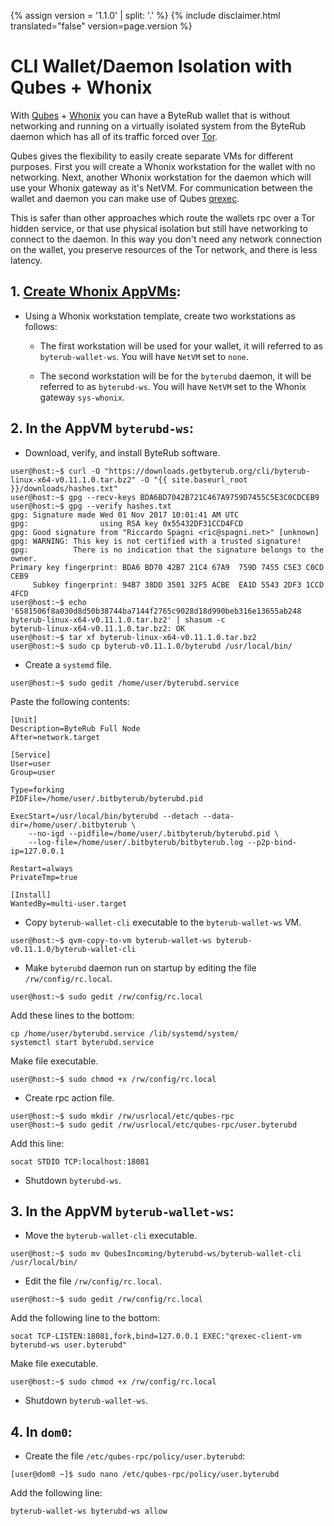 {% assign version = '1.1.0' | split: '.' %}
{% include disclaimer.html translated="false" version=page.version %}
# CLI Wallet/Daemon Isolation with Qubes + Whonix

With [Qubes](https://qubes-os.org) + [Whonix](https://whonix.org) you can have a ByteRub wallet that is without networking and running on a virtually isolated system from the ByteRub daemon which has all of its traffic forced over [Tor](https://torproject.org).

Qubes gives the flexibility to easily create separate VMs for different purposes. First you will create a Whonix workstation for the wallet with no networking. Next, another Whonix workstation for the daemon which will use your Whonix gateway as it's NetVM. For communication between the wallet and daemon you can make use of Qubes [qrexec](https://www.qubes-os.org/doc/qrexec3/).

This is safer than other approaches which route the wallets rpc over a Tor hidden service, or that use physical isolation but still have networking to connect to the daemon. In this way you don't need any network connection on the wallet, you preserve resources of the Tor network, and there is less latency.


## 1. [Create Whonix AppVMs](https://www.whonix.org/wiki/Qubes/Install):

+ Using a Whonix workstation template, create two workstations as follows:

  - The first workstation will be used for your wallet, it will referred to as `byterub-wallet-ws`. You will have `NetVM` set to `none`.

  - The second workstation will be for the `byterubd` daemon, it will be referred to as `byterubd-ws`. You will have `NetVM` set to the Whonix gateway `sys-whonix`.

## 2. In the AppVM `byterubd-ws`:

+ Download, verify, and install ByteRub software.

```
user@host:~$ curl -O "https://downloads.getbyterub.org/cli/byterub-linux-x64-v0.11.1.0.tar.bz2" -O "{{ site.baseurl_root }}/downloads/hashes.txt"
user@host:~$ gpg --recv-keys BDA6BD7042B721C467A9759D7455C5E3C0CDCEB9
user@host:~$ gpg --verify hashes.txt
gpg: Signature made Wed 01 Nov 2017 10:01:41 AM UTC
gpg:                using RSA key 0x55432DF31CCD4FCD
gpg: Good signature from "Riccardo Spagni <ric@spagni.net>" [unknown]
gpg: WARNING: This key is not certified with a trusted signature!
gpg:          There is no indication that the signature belongs to the owner.
Primary key fingerprint: BDA6 BD70 42B7 21C4 67A9  759D 7455 C5E3 C0CD CEB9
     Subkey fingerprint: 94B7 38DD 3501 32F5 ACBE  EA1D 5543 2DF3 1CCD 4FCD
user@host:~$ echo '6581506f8a030d8d50b38744ba7144f2765c9028d18d990beb316e13655ab248  byterub-linux-x64-v0.11.1.0.tar.bz2' | shasum -c
byterub-linux-x64-v0.11.1.0.tar.bz2: OK
user@host:~$ tar xf byterub-linux-x64-v0.11.1.0.tar.bz2
user@host:~$ sudo cp byterub-v0.11.1.0/byterubd /usr/local/bin/
```
+ Create a `systemd` file.

```
user@host:~$ sudo gedit /home/user/byterubd.service
```

Paste the following contents:

```
[Unit]
Description=ByteRub Full Node
After=network.target

[Service]
User=user
Group=user

Type=forking
PIDFile=/home/user/.bitbyterub/byterubd.pid

ExecStart=/usr/local/bin/byterubd --detach --data-dir=/home/user/.bitbyterub \
    --no-igd --pidfile=/home/user/.bitbyterub/byterubd.pid \
    --log-file=/home/user/.bitbyterub/bitbyterub.log --p2p-bind-ip=127.0.0.1

Restart=always
PrivateTmp=true

[Install]
WantedBy=multi-user.target
```

+ Copy `byterub-wallet-cli` executable to the `byterub-wallet-ws` VM.

```
user@host:~$ qvm-copy-to-vm byterub-wallet-ws byterub-v0.11.1.0/byterub-wallet-cli
```

+ Make `byterubd` daemon run on startup by editing the file `/rw/config/rc.local`.

```
user@host:~$ sudo gedit /rw/config/rc.local
```

Add these lines to the bottom:

```
cp /home/user/byterubd.service /lib/systemd/system/
systemctl start byterubd.service
```

Make file executable.

```
user@host:~$ sudo chmod +x /rw/config/rc.local
```

+ Create rpc action file.

```
user@host:~$ sudo mkdir /rw/usrlocal/etc/qubes-rpc
user@host:~$ sudo gedit /rw/usrlocal/etc/qubes-rpc/user.byterubd
```

Add this line:

```
socat STDIO TCP:localhost:18081
```

+ Shutdown `byterubd-ws`.

## 3. In the AppVM `byterub-wallet-ws`:

+ Move the `byterub-wallet-cli` executable.

```
user@host:~$ sudo mv QubesIncoming/byterubd-ws/byterub-wallet-cli /usr/local/bin/
```

+ Edit the file `/rw/config/rc.local`.

```
user@host:~$ sudo gedit /rw/config/rc.local
```

Add the following line to the bottom:

```
socat TCP-LISTEN:18081,fork,bind=127.0.0.1 EXEC:"qrexec-client-vm byterubd-ws user.byterubd"
```

Make file executable.

```
user@host:~$ sudo chmod +x /rw/config/rc.local
```

+ Shutdown `byterub-wallet-ws`.

## 4. In `dom0`:

+ Create the file `/etc/qubes-rpc/policy/user.byterubd`:

```
[user@dom0 ~]$ sudo nano /etc/qubes-rpc/policy/user.byterubd
```

Add the following line:

```
byterub-wallet-ws byterubd-ws allow
```
